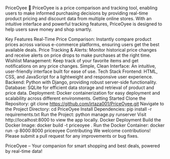 PriceOyee 🎉
PriceOyee is a price comparison and tracking tool, enabling users to make informed purchasing decisions by providing real-time product pricing and discount data from multiple online stores. With an intuitive interface and powerful tracking features, PriceOyee is designed to help users save money and shop smartly.

Key Features
Real-Time Price Comparison: Instantly compare product prices across various e-commerce platforms, ensuring users get the best available deals.
Price Tracking & Alerts: Monitor historical price changes and receive alerts on price drops to make purchases at the right time.
Wishlist Management: Keep track of your favorite items and get notifications on any price changes.
Simple, Clean Interface: An intuitive, user-friendly interface built for ease of use.
Tech Stack
Frontend: HTML, CSS, and JavaScript for a lightweight and responsive user experience.
Backend: Python with Django, providing robust server-side functionality.
Database: SQLite for efficient data storage and retrieval of product and price data.
Deployment: Docker containerization for easy deployment and scalability across different environments.
Getting Started
Clone the Repository:
git clone https://github.com/irtaza001/PriceOyee.git
Navigate to the Project Directory:
cd PriceOyee
Install Dependencies:
pip install -r requirements.txt
Run the Project:
python manage.py runserver
Visit http://localhost:8000 to view the app locally.
Docker Deployment
Build the Docker Image:
docker build -t priceoyee .
Run the Docker Container:
docker run -p 8000:8000 priceoyee
Contributing
We welcome contributions! Please submit a pull request for any improvements or bug fixes.

PriceOyee – Your companion for smart shopping and best deals, powered by real-time data!

